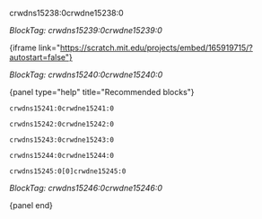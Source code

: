 crwdns15238:0crwdne15238:0

*BlockTag: crwdns15239:0crwdne15239:0*

{iframe link="https://scratch.mit.edu/projects/embed/165919715/?autostart=false"}

*BlockTag: crwdns15240:0crwdne15240:0*

{panel type="help" title="Recommended blocks"}

<pre><code class="scratch:split:random">crwdns15241:0crwdne15241:0
</code></pre>

<pre><code class="scratch:split:random">crwdns15242:0crwdne15242:0
</code></pre>

<pre><code class="scratch:split:random">crwdns15243:0crwdne15243:0
</code></pre>

<pre><code class="scratch:split:random">crwdns15244:0crwdne15244:0
</code></pre>

<pre><code class="scratch:split:random">crwdns15245:0[0]crwdne15245:0
</code></pre>

*BlockTag: crwdns15246:0crwdne15246:0*

{panel end}